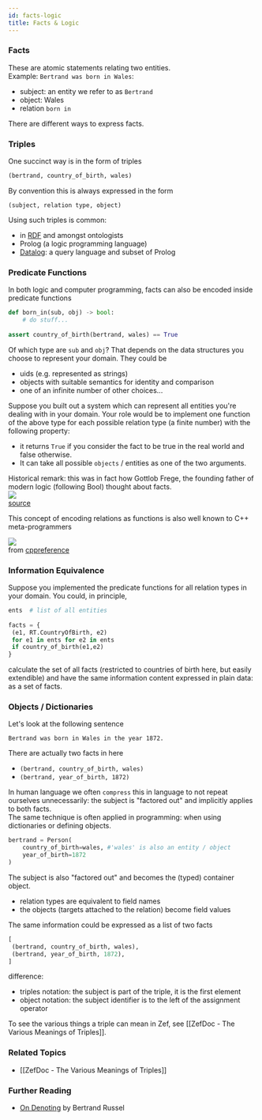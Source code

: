 ```yaml
---
id: facts-logic
title: Facts & Logic
---
```


  
### Facts  
These are atomic statements relating two entities.   
Example: `Bertrand was born in Wales`:  
- subject: an entity we refer to as `Bertrand`  
- object: Wales  
- relation `born in`  
  
There are different ways to express facts.  
  
  
### Triples  
One succinct way is in the form of triples  
```python  
(bertrand, country_of_birth, wales)  
```  
By convention this is always expressed in the form  
```  
(subject, relation type, object)  
```  
Using such triples is common:  
- in [RDF](https://en.wikipedia.org/wiki/Resource_Description_Framework) and amongst ontologists  
- Prolog (a logic programming language)  
- [Datalog](https://en.wikipedia.org/wiki/Datalog): a query language and subset of Prolog  
  
  
### Predicate Functions  
In both logic and computer programming, facts can also be encoded inside predicate functions  
```python  
def born_in(sub, obj) -> bool:  
	# do stuff...  
  
assert country_of_birth(bertrand, wales) == True  
```  
Of which type are `sub` and `obj`? That depends on the data structures you choose to represent your domain. They could be  
- uids (e.g. represented as strings)  
- objects with suitable semantics for identity and comparison  
- one of an infinite number of other choices...  
  
Suppose you built out a system which can represent all entities you're dealing with in your domain. Your role would be to implement one function of the above type for each possible relation type (a finite number) with the following property:  
- it returns `True` if you consider the fact to be true in the real world and false otherwise.  
- It can take all possible `objects` / entities as one of the two arguments.  
  
Historical remark: this was in fact how Gottlob Frege, the founding father of modern logic (following Bool) thought about facts.  
![](00cfb031571331d4f97356bce6ce0940e1c4984e47fc4730b71e33a455d763e9.png)  
[source](https://www.jstor.org/stable/2182877)  
  
This concept of encoding relations as functions is also well known to C++ meta-programmers  
  
![](97f2da1da05c9fe4b0e2b867987f39f808efc627e1f12fe9b31180fa8a9929c5.png)  
from [cppreference](https://en.cppreference.com/w/cpp/meta)  
  
  
  
### Information Equivalence  
Suppose you implemented the predicate functions for all relation types in your domain. You could, in principle,  
```python  
ents  # list of all entities  
  
facts = {  
 (e1, RT.CountryOfBirth, e2)   
 for e1 in ents for e2 in ents  
 if country_of_birth(e1,e2)  
}  
```  
calculate the set of all facts (restricted to countries of birth here, but easily extendible) and have the same information content expressed in plain data: as a set of facts.  
  
  
  
### Objects / Dictionaries  
Let's look at the following sentence  
```  
Bertrand was born in Wales in the year 1872.  
```  
There are actually two facts in here  
- `(bertrand, country_of_birth, wales)`  
- `(bertrand, year_of_birth, 1872)`  
  
In human language we often `compress` this in language to not repeat ourselves unnecessarily: the subject is "factored out" and implicitly applies to both facts.  
The same technique is often applied in programming: when using dictionaries or defining objects.  
```python  
bertrand = Person(  
	country_of_birth=wales, #'wales' is also an entity / object  
	year_of_birth=1872  
)  
```  
  
The subject is also "factored out" and becomes the (typed) container object.  
- relation types are equivalent to field names  
- the objects (targets attached to the relation) become field values  
  
The same information could be expressed as a list of two facts  
```python  
[  
 (bertrand, country_of_birth, wales),  
 (bertrand, year_of_birth, 1872),  
]  
```  
  
difference:  
- triples notation: the subject is part of the triple, it is the first element  
- object notation: the subject identifier is to the left of the assignment operator  
  
To see the various things a triple can mean in Zef, see [[ZefDoc - The Various Meanings of Triples]].  
  
  
  
  
### Related Topics  
- [[ZefDoc - The Various Meanings of Triples]]  
  
  
### Further Reading  
- [On Denoting](https://www.uvm.edu/~lderosse/courses/lang/Russell(1905).pdf) by Bertrand Russel  
   
  
  
